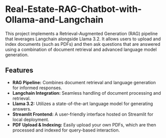 # Real-Estate-RAG-Chatbot-with-Ollama-and-Langchain

This project implements a Retrieval-Augmented Generation (RAG) pipeline that leverages Langchain alongside Llama 3.2. It allows users to upload and index documents (such as PDFs) and then ask questions that are answered using a combination of document retrieval and advanced language model generation.

## Features

- **RAG Pipeline:** Combines document retrieval and language generation for informed responses.
- **Langchain Integration:** Seamless handling of document processing and retrieval.
- **Llama 3.2:** Utilizes a state-of-the-art language model for generating answers.
- **Streamlit Frontend:** A user-friendly interface hosted on Streamlit for local deployment.
- **PDF Upload & Indexing:** Easily upload your own PDFs, which are then processed and indexed for query-based interaction.


